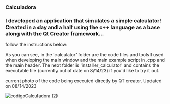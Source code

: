 ### Calculadora
### I developed an application that simulates a simple calculator! Created in a day and a half using the c++ language as a base along with the Qt Creator framework...

 follow the instructions below:
 
 As you can see, in the 'calculator' folder are the code files and tools I used when developing the main window and the main example script in .cpp and the main header.
 The next folder is 'installer_calculator' and contains the executable file (currently out of date on 8/14/23) if you'd like to try it out.
 
 
 
current photo of the code being executed directly by QT creator. Updated on 08/14/2023
 
 ![codigoCalculadora (2)](https://github.com/pLogicador/Calculadora/assets/113561981/02f33f17-f672-4164-88a1-962e556c3a5a)



